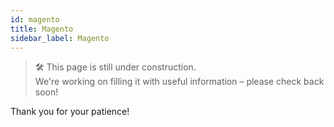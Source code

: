 ```yaml
---
id: magento
title: Magento
sidebar_label: Magento
---
```

> 🛠️ This page is still under construction.  
> We're working on filling it with useful information – please check back soon!

Thank you for your patience!
